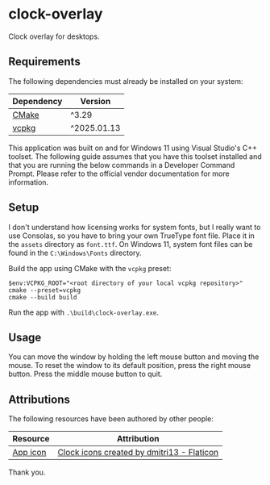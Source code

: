 # clock-overlay

Clock overlay for desktops.

## Requirements

The following dependencies must already be installed on your system:

| Dependency                    | Version     |
| ----------------------------- | ----------- |
| [CMake](https://cmake.org/)   | ^3.29       |
| [vcpkg](https://vcpkg.io/en/) | ^2025.01.13 |

This application was built on and for Windows 11 using Visual Studio's C++ toolset. The following
guide assumes that you have this toolset installed and that you are running the below commands in
a Developer Command Prompt. Please refer to the official vendor documentation for more information.

## Setup

I don't understand how licensing works for system fonts, but I really want to use Consolas, so you
have to bring your own TrueType font file. Place it in the `assets` directory as `font.ttf`. On
Windows 11, system font files can be found in the `C:\Windows\Fonts` directory.

Build the app using CMake with the `vcpkg` preset:

```pwsh
$env:VCPKG_ROOT="<root directory of your local vcpkg repository>"
cmake --preset=vcpkg
cmake --build build
```

Run the app with `.\build\clock-overlay.exe`.

## Usage

You can move the window by holding the left mouse button and moving the mouse. To reset the window
to its default position, press the right mouse button. Press the middle mouse button to quit.

## Attributions

The following resources have been authored by other people:

| Resource                    | Attribution                                                                             |
| --------------------------- | --------------------------------------------------------------------------------------- |
| [App icon](assets/icon.pmg) | [Clock icons created by dmitri13 - Flaticon](https://www.flaticon.com/free-icons/clock) |

Thank you.
